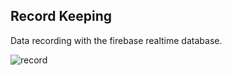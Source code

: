 ## Record Keeping

Data recording with the firebase realtime database.

![record](https://user-images.githubusercontent.com/24903839/32488569-ed5c6f92-c361-11e7-990c-437a37945c48.png)
